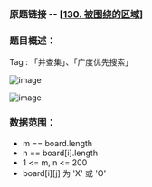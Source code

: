 ### 原题链接 -- [[130. 被围绕的区域](https://leetcode.cn/problems/surrounded-regions/)]

### 题目概述：
Tag : 「并查集」、「广度优先搜索」

![image](https://user-images.githubusercontent.com/99656524/201520626-7bb44651-5a19-477c-a478-56535b1fca5c.png)

![image](https://user-images.githubusercontent.com/99656524/201520629-bf8da5ed-cc98-4118-a73d-6195db3e7575.png)

### 数据范围：
* m == board.length
* n == board[i].length
* 1 <= m, n <= 200
* board[i][j] 为 'X' 或 'O'
